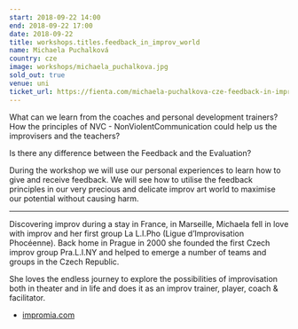 ```yaml
---
start: 2018-09-22 14:00
end: 2018-09-22 17:00
date: 2018-09-22
title: workshops.titles.feedback_in_improv_world
name: Michaela Puchalková
country: cze
image: workshops/michaela_puchalkova.jpg
sold_out: true
venue: uni
ticket_url: https://fienta.com/michaela-puchalkova-cze-feedback-in-improv-world
---
```


What can we learn from the coaches and personal development trainers? How the principles of NVC -
NonViolentCommunication could help us the improvisers and the teachers?

Is there any difference between the Feedback and the Evaluation?

During the workshop we will use our personal experiences to learn how to give and receive feedback.
We will see how to utilise the feedback principles in our very precious and delicate improv art world
to maximise our potential without causing harm.

---

Discovering improv during a stay in France, in Marseille, Michaela fell in love with improv and her first
group La L.I.Pho (Ligue d’Improvisation Phocéenne). Back home in Prague in 2000 she founded the first Czech
improv group Pra.L.I.NY and helped to emerge a number of teams and groups in the Czech Republic.

She loves the endless journey to explore the possibilities of improvisation both in theater and in life and
does it as an improv trainer, player, coach & facilitator. 

- [impromia.com](https://www.impromia.com/)

